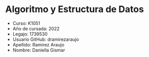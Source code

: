 # Algoritmo y Estructura de Datos
- Curso: K1051
- Año de cursada: 2022
- Legajo: 1739530
- Usuario GitHub: dramirezaraujo
- Apellido: Ramírez Araujo
- Nombre: Daniella Gismar
